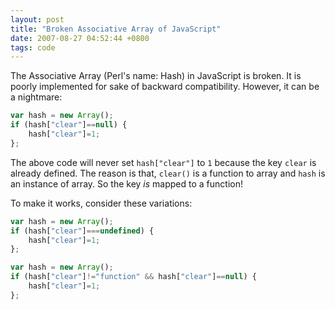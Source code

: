```yaml
---
layout: post
title: "Broken Associative Array of JavaScript"
date: 2007-08-27 04:52:44 +0800
tags: code
---
```

The Associative Array (Perl's name: Hash) in JavaScript is broken. It is poorly
implemented for sake of backward compatibility. However, it can be a nightmare:

```javascript
var hash = new Array();
if (hash["clear"]==null) {
    hash["clear"]=1;
};
```

The above code will never set `hash["clear"]` to `1` because the key `clear` is
already defined. The reason is that, `clear()` is a function to array and `hash`
is an instance of array. So the key *is* mapped to a function!

To make it works, consider these variations:

```javascript
var hash = new Array();
if (hash["clear"]===undefined) {
    hash["clear"]=1;
};
```

```javascript
var hash = new Array();
if (hash["clear"]!="function" && hash["clear"]==null) {
    hash["clear"]=1;
};
```
